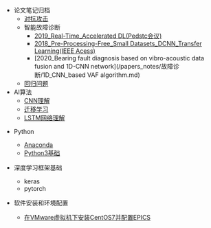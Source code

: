 * 论文笔记归档
  * [对抗攻击](/papers_notes/对抗攻击_论文笔记.md)
  * 智能故障诊断
    - [2019_Real-Time_Accelerated DL(Pedstc会议)](/papers_notes/故障诊断/实时_加速CNN.md)
    - [2018_Pre-Processing-Free_Small Datasets_DCNN_Transfer Learning(IEEE Acess)](/papers_notes/故障诊断/小数据集_迁移学习.md)
    - [2020_Bearing fault diagnosis based on vibro-acoustic data fusion and 1D-CNN network](/papers_notes/故障诊断/1D_CNN_based VAF algorithm.md)
  * [回归问题](/notes/回归问题.md)
* AI算法
  - [CNN理解](/notes/卷积神经网络.md)
  - [迁移学习](/papers_notes/迁移学习.md)
  - [LSTM网络理解](/papers_notes/LSTM网络理解.md)

- Python

  - [Anaconda](/Python/Anaconda教程.md)
  - [Python3基础](/Python/python3_教程.md)
- 深度学习框架基础
  - keras
  - pytorch
- 软件安装和环境配置
  - [在VMware虚拟机下安装CentOS7并配置EPICS](/notes/vmware虚拟机安装epics过程.md)

